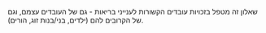 שאלון זה מטפל בזכויות עובדים הקשורות לענייני בריאות - גם של העובדים עצמם, וגם של הקרובים להם (ילדים, בני/בנות זוג, הורים).
